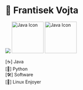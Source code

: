 # 👋 Frantisek Vojta


<img src="https://github-readme-stats.vercel.app/api/top-langs/?username=Frantisek-vojta&layout=compact&theme=vision-friendly-dark"> 
<img src="https://techstack-generator.vercel.app/java-icon.svg" alt="Java Icon" width="100"> 
<img src="https://techstack-generator.vercel.app/python-icon.svg" alt="Java Icon" width="100"><td style="width: 50px;">
    
[☕] Java  
[🐍] Python  
[🛠️] Software                                                                                                                                                                                                                                                                                                                                                                                                                                                                                                                                                                                                            
[🐧] Linux Enjoyer
